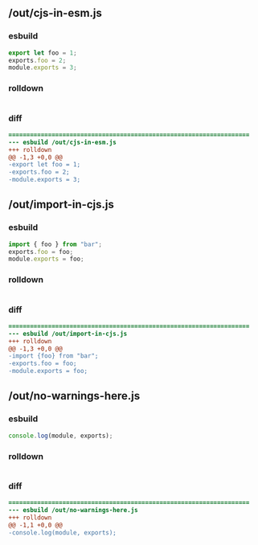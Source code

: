 ## /out/cjs-in-esm.js
### esbuild
```js
export let foo = 1;
exports.foo = 2;
module.exports = 3;
```
### rolldown
```js

```
### diff
```diff
===================================================================
--- esbuild	/out/cjs-in-esm.js
+++ rolldown	
@@ -1,3 +0,0 @@
-export let foo = 1;
-exports.foo = 2;
-module.exports = 3;

```
## /out/import-in-cjs.js
### esbuild
```js
import { foo } from "bar";
exports.foo = foo;
module.exports = foo;
```
### rolldown
```js

```
### diff
```diff
===================================================================
--- esbuild	/out/import-in-cjs.js
+++ rolldown	
@@ -1,3 +0,0 @@
-import {foo} from "bar";
-exports.foo = foo;
-module.exports = foo;

```
## /out/no-warnings-here.js
### esbuild
```js
console.log(module, exports);
```
### rolldown
```js

```
### diff
```diff
===================================================================
--- esbuild	/out/no-warnings-here.js
+++ rolldown	
@@ -1,1 +0,0 @@
-console.log(module, exports);

```
